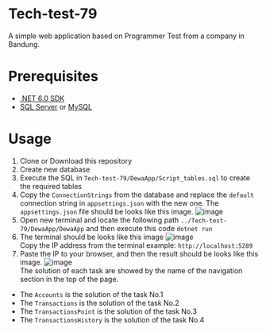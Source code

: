 # Tech-test-79
A simple web application based on Programmer Test from a company in Bandung.

# Prerequisites
- [.NET 6.0 SDK](https://dotnet.microsoft.com/download/dotnet/6.0)
- [SQL Server](https://www.microsoft.com/en-us/sql-server/sql-server-downloads) or [MySQL](https://www.mysql.com/downloads/)

# Usage
1. Clone or Download this repository
2. Create new database
3. Execute the SQL in ```Tech-test-79/DewaApp/Script_tables.sql``` to create the required tables
4. Copy the ```ConnectionStrings``` from the database and replace the ```default``` connection string in ```appsettings.json``` with the new one.
The `appsettings.json` file should be looks like this image.
![image](https://user-images.githubusercontent.com/48423286/189476860-cf9f3e62-6229-48f0-9bdf-af4b27052962.png)
5. Open new terminal and locate the following path
``../Tech-test-79/DewaApp/DewaApp``
and then execute this code
``dotnet run``
6. The terminal should be looks like this image
![image](https://user-images.githubusercontent.com/48423286/189477096-b2378ac0-514f-4b48-a778-677f91fc6805.png)\
Copy the IP address from the terminal example: ```http://localhost:5289```
7. Paste the IP to your browser, and then the result should be looks like this image.
![image](https://user-images.githubusercontent.com/48423286/189477132-0c422060-ba41-4b3f-9e21-961d59cdc283.png)\
The solution of each task are showed by the name of the navigation section in the top of the page.
- The ``Accounts`` is the solution of the task No.1
- The ``Transactions`` is the solution of the task No.2
- The ``TransactionsPoint`` is the solution of the task No.3
- The ``TransactionsHistory`` is the solution of the task No.4
